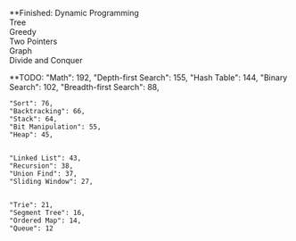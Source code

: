 **Finished:
Dynamic Programming  
Tree  
Greedy  
Two Pointers  
Graph  
Divide and Conquer  

**TODO:
    "Math": 192,
    "Depth-first Search": 155,
    "Hash Table": 144,
    "Binary Search": 102,
    "Breadth-first Search": 88,

    
    "Sort": 76,
    "Backtracking": 66,
    "Stack": 64,
    "Bit Manipulation": 55,
    "Heap": 45,


    "Linked List": 43,
    "Recursion": 38,
    "Union Find": 37,
    "Sliding Window": 27,


    "Trie": 21,
    "Segment Tree": 16,
    "Ordered Map": 14,
    "Queue": 12